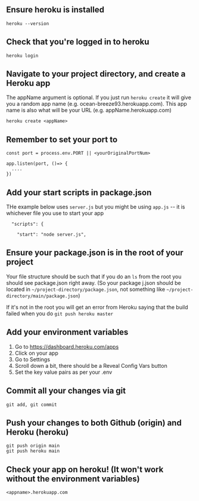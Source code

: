 
## Ensure heroku is installed
```
heroku --version
```

## Check that you're logged in to heroku 

```
heroku login
```

## Navigate to your project directory, and create a Heroku app

The appName argument is optional. If you just run `heroku create` it will give you a random app name (e.g. ocean-breeze93.herokuapp.com). This app name is also what will be your URL (e.g. appName.herokuapp.com)

```
heroku create <appName>
```

## Remember to set your port to
```
const port = process.env.PORT || <yourOriginalPortNum>

app.listen(port, ()=> {
  ....
})
```

## Add your start scripts in package.json

THe example below uses `server.js` but you might be using `app.js` -- it is whichever file you use to start your app

```
  "scripts": {

    "start": "node server.js",
```

## Ensure your package.json is in the root of your project

Your file structure should be such that if you do an `ls` from the root you should see package.json right away. (So your package j.json should be located in `~/project-directory/package.json`, not something like `~/project-directory/main/package.json`)

If it's not in the root you will get an error from Heroku saying that the build failed when you do `git push heroku master`

## Add your environment variables

1. Go to https://dashboard.heroku.com/apps
2. Click on your app
3. Go to Settings
4. Scroll down a bit, there should be a Reveal Config Vars button
5. Set the key value pairs as per your .env

## Commit all your changes via git 
```
git add, git commit
```

## Push your changes to both Github (origin) and Heroku (heroku)

```
git push origin main
git push heroku main
```

## Check your app on heroku! (It won't work without the environment variables)
```
<appname>.herokuapp.com
```
